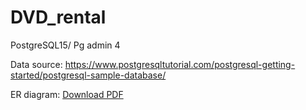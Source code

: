 # DVD_rental
PostgreSQL15/ Pg admin 4

Data source: https://www.postgresqltutorial.com/postgresql-getting-started/postgresql-sample-database/ 

ER diagram: [Download PDF](https://github.com/ccchriswong76/dvdrental_SQL/blob/48a78287e7286cdf6038130f5e5b4297efada2b4/printable%20postgresql%20sample%20database%20digram.psd.pdf)
 
